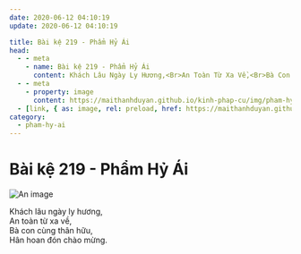 ```yaml
---
date: 2020-06-12 04:10:19
update: 2020-06-12 04:10:19

title: Bài kệ 219 - Phẩm Hỷ Ái
head:
  - - meta
    - name: Bài kệ 219 - Phẩm Hỷ Ái
      content: Khách Lâu Ngày Ly Hương,<Br>An Toàn Từ Xa Về,<Br>Bà Con Cùng Thân Hữu,<Br>Hân Hoan Đón Chào Mừng.<Br>
  - - meta
    - property: image
      content: https://maithanhduyan.github.io/kinh-phap-cu/img/pham-hy-ai/pham-hy-ai-219.jpg
  - [link, { as: image, rel: preload, href: https://maithanhduyan.github.io/kinh-phap-cu/img/pham-hy-ai/pham-hy-ai-219.jpg }]
category:
  - pham-hy-ai
---
```


# Bài kệ 219 - Phẩm Hỷ Ái

![An image](/img/pham-hy-ai/pham-hy-ai-219.jpg)

Khách lâu ngày ly hương,<br>An toàn từ xa về,<br>Bà con cùng thân hữu,<br>Hân hoan đón chào mừng.<br>

